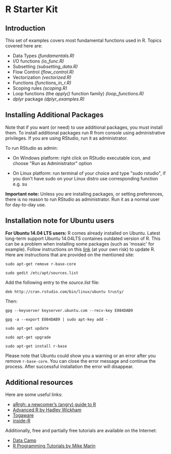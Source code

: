 R Starter Kit
=============

Introduction
------------

This set of examples covers most fundamental functions used in R. Topics covered here are:

* Data Types *(fundamentals.R)*
* I/O functions *(io_func.R)*
* Subsetting *(subsetting_data.R)*
* Flow Control *(flow_control.R)*
* Vectorization *(vectorized.R)*
* Functions *(functions_in_r.R)*
* Scoping rules *(scoping.R)*
* Loop functions (the *apply()* function family) *(loop_functions.R)*
* *dplyr* package *(dplyr_examples.R)*

Installing Additional Packages
------------------------------

Note that if you want (or need) to use additional packages, you must install them. To install additional packages run R from console using administrative privileges. If you are using RStudio, run it as administrator.

To run RStudio as admin:

* On Windows platform: right click on RStudio executable icon, and choose "Run as Administrator" option

* On Linux platform: run terminal of your choice and type "sudo rstudio", if you don't have sudo on your Linux distro use corresponding function e.g. su

**Important note:** Unless you are installing packages, or setting preferences, there is no reason to run RStudio as administrator. Run it as a normal user for day-to-day use.

Installation note for Ubuntu users
----------------------------------

**For Ubuntu 14.04 LTS users:** R comes already installed on Ubuntu. Latest long-term support Ubuntu 14.04LTS containes outdated version of R. This can be a problem when installing some packages (such as 'mosaic' for example). Follow instructions on this [link](http://sysads.co.uk/2014/06/install-r-base-3-1-0-ubuntu-14-04/) (at your own risk) to update R. Here are instructions that are provided on the mentioned site:

`sudo apt-get remove r-base-core`

`sudo gedit /etc/apt/sources.list`

Add the following entry to the *source.list* file:

`deb http://cran.rstudio.com/bin/linux/ubuntu trusty/`

Then:

`gpg --keyserver keyserver.ubuntu.com --recv-key E084DAB9`

`gpg -a --export E084DAB9 | sudo apt-key add -`

`sudo apt-get update`

`sudo apt-get upgrade`

`sudo apt-get install r-base`

Please note that Ubuntu could show you a warning or an error after you remove `r-base-core`. You can close the error message and continue the process. After successful installation the error will disappear.

Additional resources
--------------------

Here are some useful links:

* [aRrgh: a newcomer’s (angry) guide to R](http://arrgh.tim-smith.us/)
* [Advanced R by Hadley Wickham](http://adv-r.had.co.nz/)
* [Togaware](http://togaware.com/onepager/)
* [inside-R](http://www.inside-r.org/)

Additionally, free and partially free tutorials are available on the Internet:

* [Data Camp](https://www.datacamp.com/)
* [R Programming Tutorials by Mike Marin](https://www.youtube.com/watch?v=cX532N_XLIs&index=1&list=PLqzoL9-eJTNBDdKgJgJzaQcY6OXmsXAHU)
